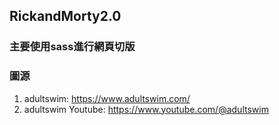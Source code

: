 ﻿## RickandMorty2.0
### 主要使用sass進行網頁切版
  
### 圖源
  1. adultswim: https://www.adultswim.com/
  2. adultswim Youtube: https://www.youtube.com/@adultswim
